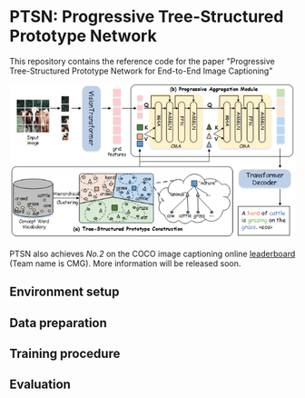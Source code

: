 # PTSN: Progressive Tree-Structured Prototype Network
This repository contains the reference code for the paper "Progressive Tree-Structured Prototype Network for End-to-End Image Captioning"
<p align="center">
  <img src="images/framework.png" alt="Progressive Tree-Structured Prototype Network" width="850"/>
</p>

PTSN also achieves *No.2* on the COCO image captioning online [ leaderboard ](https://competitions.codalab.org/competitions/3221#results) (Team name is CMG). More information will be released soon.

## Environment setup
## Data preparation
## Training procedure
## Evaluation
